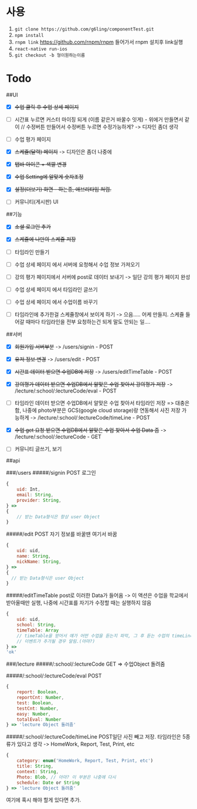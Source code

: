 

# 사용

1. `git clone https://github.com/g6ling/componentTest.git`
2. `npm install`
3. `rnpm link`  https://github.com/rnpm/rnpm 들어가서 rnpm 설치후 link실행
4. `react-native run-ios`
5. `git checkout -b 형이원하는이름`


# Todo
##UI
- [x] ~~수업 클릭 후 수업 상세 페이지~~
- [ ] 시간표 누르면 커스터 마이징 되게 (이름 같은거 바꿀수 잇게) - 위에거 만들면서 같이
      // 수정버튼 만들어서 수정버튼 누르면 수정가능하게? -> 디자인 좀더 생각
- [ ] 수업 평가 페이지
- [x] ~~스케쥴(달력) 페이지~~ -> 디자인은 좀더 나중에
- [x] ~~탭바 아이콘 + 색깔 변경~~
- [x] ~~수업 Setting에 알맞게 숫자조정~~
- [x] ~~설정(더보기) 화면 - 하는중, 애브리타임 처럼.~~
- [ ] 커뮤니티(게시판) UI


##기능
- [x] ~~소셜 로그인 추가~~
- [x] ~~스케쥴에 나만의 스케쥴 저장~~
- [ ] 타임라인 만들기
- [ ] 수업 상세 페이지 에서 서버에 요청해서 수업 정보 가져오기
- [ ] 강의 평가 페이지에서 서버에 post로 데이터 보내기 -> 일단 강의 평가 페이지 완성
- [ ] 수업 상세 페이지 에서 타임라인 글쓰기
- [ ] 수업 상세 페이지 에서 수업이름 바꾸기

- [ ] 타임라인에 추가한걸 스케쥴창에서 보이게 하기 -> 으음..... 어케 만들지. 스케쥴 들어갈 때마다
      타임라인을 전부 요청하는건 되게 말도 안되는 일....


##서버
- [x] ~~회원가입 서버부분~~ -> /users/signin - POST
- [x] ~~유저 정보 변경~~ -> /users/edit - POST
- [x] ~~시간표 데이터 받으면 수업DB에 저장~~ -> /users/editTimeTable - POST
- [x] ~~강의평가 데이터 받으면 수업DB에서 알맞은 수업 찾아서 강의평가 저장~~ -> /lecture/:school/:lectureCode/eval - POST
- [ ] 타임라인 데이터 받으면 수업DB에서 알맞은 수업 찾아서 타임라인 저장 => 대충은 함, 나중에 photo부분은 GCS(google cloud storage)랑 연동해서 사진 저장 가능하게 -> /lecture/:school/:lectureCode/timeLine - POST
- [x] ~~수업 get 요청 받으면 수업DB에서 알맞은 수업 찾아서 수업 Data 줌~~ -> /lecture/:school/:lectureCode - GET
- [ ] 커뮤니티 글쓰기, 보기


##api

###/users
#####/signin POST
로그인
```js
{
    uid: Int,
    email: String,
    provider: String,
} =>
{
    // 받는 Data형식은 항상 user Object
}
```

#####/edit POST
자기 정보를 바꿀땐 여기서 바꿈
```js
{
    uid: uid,
    name: String,
    nickName: String,
} =>
{
  // 받는 Data형식은 user Object
}
```

#####/editTimeTable
post로 이러한 Data가 들어옴 -> 이 액션은 수업을 학교에서 받아올때만 실행, 나중에 시간표를 자기가 수정할 때는 실행하지 않음
```js
{
    uid: uid,
    school: String,
    timeTable: Array
    // timeTable을 받어서 얘가 어떤 수업을 듣는지 파악, 그 후 듣는 수업의 timeLine에
    // 이벤트가 추가될 경우 알림.(아마?)
} =>
'ok'
```

###/lecture
#####/:school/:lectureCode GET
=> 수업Object 돌려줌

#####/:school/:lectureCode/eval POST
```js
{
    report: Boolean,
    reportCnt: Number,
    test: Boolean,
    testCnt: Number,
    easy: Number,
    totalEval: Number
} => 'lecture Object 돌려줌'
```
#####/:school/:lectureCode/timeLine POST일단 사진 빼고 저장.
타임라인은 5종류가 있다고 생각 -> HomeWork, Report, Test, Print, etc
```js
{
    category: enum('HomeWork, Report, Test, Print, etc')
    title: String,
    context: String,
    Photo: Blob, // 아마? 이 부분은 나중에 다시
    schedule: Date or String
} => 'lecture Object 돌려줌'
```
여기에 혹시 해야 할게 있다면 추가.
